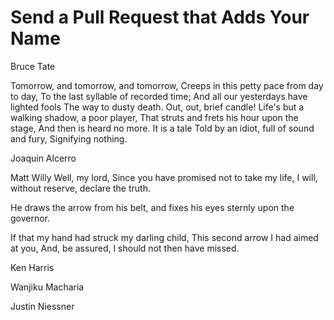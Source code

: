 # Send a Pull Request that Adds Your Name

Bruce Tate

Tomorrow, and tomorrow, and tomorrow,
Creeps in this petty pace from day to day,
To the last syllable of recorded time;
And all our yesterdays have lighted fools
The way to dusty death. Out, out, brief candle!
Life's but a walking shadow, a poor player,
That struts and frets his hour upon the stage,
And then is heard no more. It is a tale
Told by an idiot, full of sound and fury,
Signifying nothing.

Joaquin Alcerro
<Text to memorize goes here>

Matt Willy
Well, my lord,
Since you have promised not to take my life,
 I will, without reserve, declare the truth.

He draws the arrow from his belt, and fixes his eyes
sternly upon the governor.

If that my hand had struck my darling child,
This second arrow I had aimed at you,
And, be assured, I should not then have missed.


Ken Harris
<Text to memorize goes here>

Wanjiku Macharia
<Text to memorize goes here>

Justin Niessner
<Text to memorize goes here>
